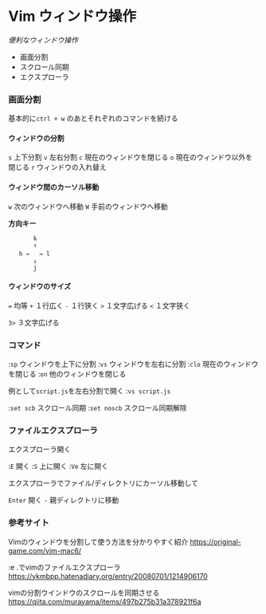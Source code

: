 # Vim ウィンドウ操作

*便利なウィンドウ操作*
- 画面分割
- スクロール同期
- エクスプローラ


### 画面分割

基本的に`ctrl + w` のあとそれぞれのコマンドを続ける

#### ウィンドウの分割

`s` 上下分割
`v` 左右分割
`c` 現在のウィンドウを閉じる
`o` 現在のウィンドウ以外を閉じる
`r` ウィンドウの入れ替え

#### ウィンドウ間のカーソル移動

`w` 次のウィンドウへ移動
`W` 手前のウィンドウへ移動

**方向キー**
```
       k
       ↑
   h ← 　→ l 
       ↓
       j
```

#### ウィンドウのサイズ

`=` 均等
`+` １行広く
`-` １行狭く
`>` １文字広げる
`<` １文字狭く

`3>` ３文字広げる


### コマンド

:`sp` ウィンドウを上下に分割
:`vs` ウィンドウを左右に分割
:`clo` 現在のウィンドウを閉じる
:`on` 他のウィンドウを閉じる

例として`script.js`を左右分割で開く
:`vs script.js`

:`set scb` スクロール同期
:`set noscb` スクロール同期解除


### ファイルエクスプローラ

エクスプローラ開く

:`E` 開く
:`S` 上に開く
:`Ve` 左に開く

エクスプローラでファイル/ディレクトリにカーソル移動して

`Enter` 開く
`-` 親ディレクトリに移動


### 参考サイト

Vimのウィンドウを分割して使う方法を分かりやすく紹介
https://original-game.com/vim-mac6/

 :e .でvimのファイルエクスプローラ 
https://ykmbpp.hatenadiary.org/entry/20080701/1214906170

vimの分割ウインドウのスクロールを同期させる
https://qiita.com/murayama/items/497b275b31a378921f6a

